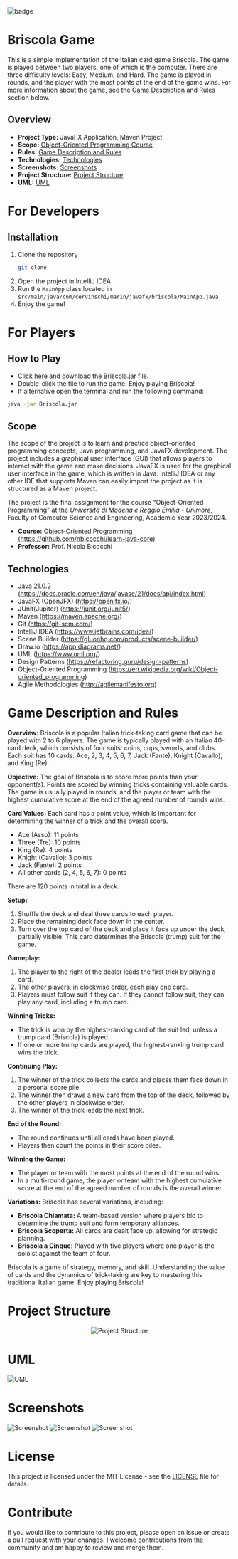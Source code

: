 <div align="left">
  <img src="https://visitor-badge.laobi.icu/badge?page_id=MarinCervinschi.Briscola.&" alt="badge" />
</div>

# Briscola Game
This is a simple implementation of the Italian card game Briscola. The game is played between two players, one of which is the computer. There are three difficulty levels: Easy, Medium, and Hard. The game is played in rounds, and the player with the most points at the end of the game wins.
For more information about the game, see the [Game Description and Rules](#game-description-and-rules) section below.

## Overview
- **Project Type:** JavaFX Application, Maven Project
- **Scope:** [Object-Oriented Programming Course](#scope)
- **Rules:** [Game Description and Rules](#game-description-and-rules)
- **Technologies:** [Technologies](#technologies)
- **Screenshots:** [Screenshots](#screenshots)
- **Project Structure:** [Project Structure](#project-structure)
- **UML:** [UML](#uml)
# For Developers
## Installation
1. Clone the repository
    ```bash
    git clone
    ```
2. Open the project in IntelliJ IDEA
3. Run the `MainApp` class located in `src/main/java/com/cervinschi/marin/javafx/briscola/MainApp.java`
4. Enjoy the game!

# For Players
## How to Play
- Click [here](https://github.com/MarinCervinschi/Briscola/releases/) and download the Briscola.jar file.  
- Double-click the file to run the game. Enjoy playing Briscola!  
- If alternative open the terminal and run the following command:
```bash
java -jar Briscola.jar
```

## Scope
The scope of the project is to learn and practice object-oriented programming concepts, Java programming, and JavaFX development.
The project includes a graphical user interface (GUI) that allows players to interact with the game and make decisions.
JavaFX is used for the graphical user interface in the game, which is written in Java.
IntelliJ IDEA or any other IDE that supports Maven can easily import the project as it is structured as a Maven project.

The project is the final assignment for the course "Object-Oriented Programming" at the *Università di Modena e Reggio Emilia - Unimore*, Faculty of Computer Science and Engineering, Academic Year 2023/2024.
* **Course:** Object-Oriented Programming (https://github.com/nbicocchi/learn-java-core)
* **Professor:** Prof. Nicola Bicocchi

## Technologies
- Java 21.0.2 (https://docs.oracle.com/en/java/javase/21/docs/api/index.html)
- JavaFX (OpenJFX) (https://openjfx.io/)
- JUnit(Jupiter) (https://junit.org/junit5/)
- Maven (https://maven.apache.org/)
- Git (https://git-scm.com/)
- IntelliJ IDEA (https://www.jetbrains.com/idea/)
- Scene Builder (https://gluonhq.com/products/scene-builder/)
- Draw.io (https://app.diagrams.net/)
- UML (https://www.uml.org/)
- Design Patterns (https://refactoring.guru/design-patterns)
- Object-Oriented Programming (https://en.wikipedia.org/wiki/Object-oriented_programming)
- Agile Methodologies (http://agilemanifesto.org)

# Game Description and Rules
**Overview:**
Briscola is a popular Italian trick-taking card game that can be played with 2 to 6 players. The game is typically played with an Italian 40-card deck, which consists of four suits: coins, cups, swords, and clubs. Each suit has 10 cards: Ace, 2, 3, 4, 5, 6, 7, Jack (Fante), Knight (Cavallo), and King (Re).

**Objective:**
The goal of Briscola is to score more points than your opponent(s). Points are scored by winning tricks containing valuable cards. The game is usually played in rounds, and the player or team with the highest cumulative score at the end of the agreed number of rounds wins.

**Card Values:**
Each card has a point value, which is important for determining the winner of a trick and the overall score.

- Ace (Asso): 11 points
- Three (Tre): 10 points
- King (Re): 4 points
- Knight (Cavallo): 3 points
- Jack (Fante): 2 points
- All other cards (2, 4, 5, 6, 7): 0 points

There are 120 points in total in a deck.

**Setup:**
1. Shuffle the deck and deal three cards to each player.
2. Place the remaining deck face down in the center.
3. Turn over the top card of the deck and place it face up under the deck, partially visible. This card determines the Briscola (trump) suit for the game.

**Gameplay:**
1. The player to the right of the dealer leads the first trick by playing a card.
2. The other players, in clockwise order, each play one card.
3. Players must follow suit if they can. If they cannot follow suit, they can play any card, including a trump card.

**Winning Tricks:**
- The trick is won by the highest-ranking card of the suit led, unless a trump card (Briscola) is played.
- If one or more trump cards are played, the highest-ranking trump card wins the trick.

**Continuing Play:**
1. The winner of the trick collects the cards and places them face down in a personal score pile.
2. The winner then draws a new card from the top of the deck, followed by the other players in clockwise order.
3. The winner of the trick leads the next trick.

**End of the Round:**
- The round continues until all cards have been played.
- Players then count the points in their score piles.

**Winning the Game:**
- The player or team with the most points at the end of the round wins.
- In a multi-round game, the player or team with the highest cumulative score at the end of the agreed number of rounds is the overall winner.

**Variations:**
Briscola has several variations, including:
- **Briscola Chiamata:** A team-based version where players bid to determine the trump suit and form temporary alliances.
- **Briscola Scoperta:** All cards are dealt face up, allowing for strategic planning.
- **Briscola a Cinque:** Played with five players where one player is the soloist against the team of four.

Briscola is a game of strategy, memory, and skill. Understanding the value of cards and the dynamics of trick-taking are key to mastering this traditional Italian game. Enjoy playing Briscola!

# Project Structure
<p align="center">
  <img src="src/main/resources/com/cervinschi/marin/javafx/briscola/assets/structure.drawio.svg" alt="Project Structure">
</p>

# UML
![UML](src/main/resources/com/cervinschi/marin/javafx/briscola/assets/UML.drawio.svg)

# Screenshots
![Screenshot](src/main/resources/com/cervinschi/marin/javafx/briscola/assets/menu.png)
![Screenshot](src/main/resources/com/cervinschi/marin/javafx/briscola/assets/game.png)
![Screenshot](src/main/resources/com/cervinschi/marin/javafx/briscola/assets/move.png)

# License
This project is licensed under the MIT License - see the [LICENSE](LICENSE) file for details.

# Contribute
If you would like to contribute to this project, please open an issue or create a pull request with your changes. I welcome contributions from the community and am happy to review and merge them.

